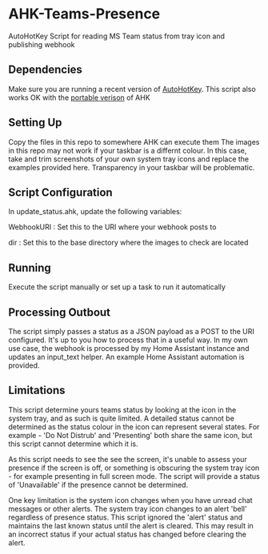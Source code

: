 # AHK-Teams-Presence
AutoHotKey Script for reading MS Team status from tray icon and publishing webhook

## Dependencies

Make sure you are running a recent version of [AutoHotKey](https://www.autohotkey.com/). This script also works OK with the [portable verison](https://www.portablefreeware.com/index.php?id=217) of AHK

## Setting Up
Copy the files in this repo to somewhere AHK can execute them
The images in this repo may not work if your taskbar is a differnt colour. In this case, take and trim screenshots of your own system tray icons and replace the examples provided here. Transparency in your taskbar will be problematic.

## Script Configuration
In update_status.ahk, update the following variables:

WebhookURI : Set this to the URI where your webhook posts to

dir : Set this to the base directory where the images to check are located

## Running
Execute the script manually or set up a task to run it automatically

## Processing Outbout
The script simply passes a status as a JSON payload as a POST to the URI configured. It's up to you how to process that in a useful way. In my own use case, the webhook is processed by my Home Assistant instance and updates an input_text helper. An example Home Assistant automation is provided.

## Limitations

This script determine yours teams status by looking at the icon in the system tray, and as such is quite limited. A detailed status cannot be determined as the status colour in the icon can represent several states. For example - 'Do Not Distrub' and 'Presenting' both share the same icon, but this script cannot determine which it is.

As this script needs to see the see the screen, it's unable to assess your presence if the screen is off, or something is obscuring the system tray icon - for example presenting in full screen mode. The script will provide a status of 'Unavailable' if the presence cannot be determined.

One key limitation is the system icon changes when you have unread chat messages or other alerts. The system tray icon changes to an alert 'bell' regardless of presence status. This script ignored the 'alert' status and maintains the last known status until the alert is cleared. This may result in an incorrect status if your actual status has changed before clearing the alert.
